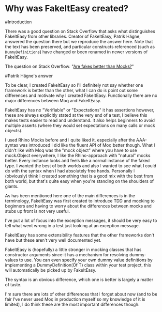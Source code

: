 # Why was FakeItEasy created?

#Introduction

There was a good question on Stack Overflow that asks what
distinguishes FakeItEasy from other libraries. Creator of FakeItEasy,
Patrik H&auml;gne, answered the question there but we reproduce the
answer here. Note that the text has been preserved, and particular
constructs referenced (such as `DummyDefinitions`) have changed or
been renamed in newer versions of FakeItEasy.

The question on Stack Overflow:
"[Are fakes better than Mocks?](https://stackoverflow.com/questions/4001101/are-fakes-better-than-mocks)"

#Patrik H&auml;gne's answer

To be clear, I created FakeItEasy so I'll definitely not say whether
one framework is better than the other, what I can do is point out
some differences and motivate why I created FakeItEasy. Functionally
there are no major differences between Moq and FakeItEasy.

FakeItEasy has no "Verifiable" or "Expectations" it has assertions
however, these are always explicitly stated at the very end of a test,
I believe this makes tests easier to read and understand. It also
helps beginners to avoid multiple asserts (where they would set
expectations on many calls or mock objects).

I used Rhino Mocks before and I quite liked it, especially after the
AAA-syntax was introduced I did like the fluent API of Moq better
though. What I didn't like with Moq was the "mock object" where you
have to use mock.Object everywhere, I like the Rhino-approach with
"natural" mocks better. Every instance looks and feels like a normal
instance of the faked type. I wanted the best of both worlds and also
I wanted to see what I could do with the syntax when I had absolutely
free hands. Personally I (obviously) think I created something that is
a good mix with the best from both world, but that's quite easy when
you're standing on the shoulders of giants.

As has been mentioned here one of the main differences is in the
terminology, FakeItEasy was first created to introduce TDD and mocking
to beginners and having to worry about the differences between mocks
and stubs up front is not very useful.

I've put a lot of focus into the exception messages, it should be very
easy to tell what went wrong in a test just looking at an exception
message.

FakeItEasy has some extensibility features that the other frameworks
don't have but these aren't very well documented yet.

FakeItEasy is (hopefully) a little stronger in mocking classes that
has constructor arguments since it has a mechanism for resolving
dummy-values to use. You can even specify your own dummy value
definitions by implementing a DummyDefinition(Of T) class within your
test project, this will automatically be picked up by FakeItEasy.

The syntax is an obvious difference, which one is better is largely a
matter of taste.

I'm sure there are lots of other differences that I forget about now
(and to be fair I've never used Moq in production myself so my
knowledge of it is limited), I do think these are the most important
differences though.
